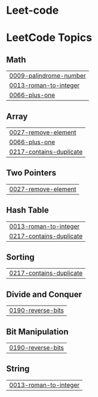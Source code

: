 # Leet-code
<!---LeetCode Topics Start-->
# LeetCode Topics
## Math
|  |
| ------- |
| [0009-palindrome-number](https://github.com/Gokul-krishna-AU/Leet-code/tree/master/0009-palindrome-number) |
| [0013-roman-to-integer](https://github.com/Gokul-krishna-AU/Leet-code/tree/master/0013-roman-to-integer) |
| [0066-plus-one](https://github.com/Gokul-krishna-AU/Leet-code/tree/master/0066-plus-one) |
## Array
|  |
| ------- |
| [0027-remove-element](https://github.com/Gokul-krishna-AU/Leet-code/tree/master/0027-remove-element) |
| [0066-plus-one](https://github.com/Gokul-krishna-AU/Leet-code/tree/master/0066-plus-one) |
| [0217-contains-duplicate](https://github.com/Gokul-krishna-AU/Leet-code/tree/master/0217-contains-duplicate) |
## Two Pointers
|  |
| ------- |
| [0027-remove-element](https://github.com/Gokul-krishna-AU/Leet-code/tree/master/0027-remove-element) |
## Hash Table
|  |
| ------- |
| [0013-roman-to-integer](https://github.com/Gokul-krishna-AU/Leet-code/tree/master/0013-roman-to-integer) |
| [0217-contains-duplicate](https://github.com/Gokul-krishna-AU/Leet-code/tree/master/0217-contains-duplicate) |
## Sorting
|  |
| ------- |
| [0217-contains-duplicate](https://github.com/Gokul-krishna-AU/Leet-code/tree/master/0217-contains-duplicate) |
## Divide and Conquer
|  |
| ------- |
| [0190-reverse-bits](https://github.com/Gokul-krishna-AU/Leet-code/tree/master/0190-reverse-bits) |
## Bit Manipulation
|  |
| ------- |
| [0190-reverse-bits](https://github.com/Gokul-krishna-AU/Leet-code/tree/master/0190-reverse-bits) |
## String
|  |
| ------- |
| [0013-roman-to-integer](https://github.com/Gokul-krishna-AU/Leet-code/tree/master/0013-roman-to-integer) |
<!---LeetCode Topics End-->